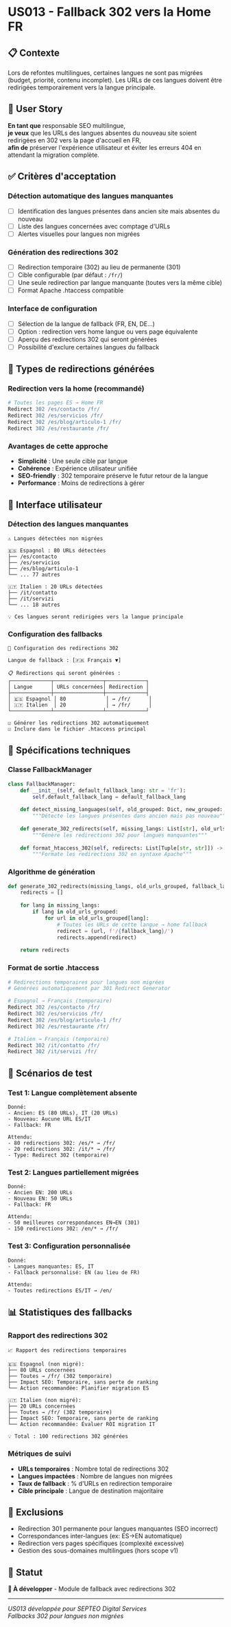 # US013 - Fallback 302 vers la Home FR

## 📋 Contexte
Lors de refontes multilingues, certaines langues ne sont pas migrées (budget, priorité, contenu incomplet). Les URLs de ces langues doivent être redirigées temporairement vers la langue principale.

## 🎯 User Story

**En tant que** responsable SEO multilingue,  
**je veux** que les URLs des langues absentes du nouveau site soient redirigées en 302 vers la page d'accueil en FR,  
**afin de** préserver l'expérience utilisateur et éviter les erreurs 404 en attendant la migration complète.

## ✅ Critères d'acceptation

### Détection automatique des langues manquantes
- [ ] Identification des langues présentes dans ancien site mais absentes du nouveau
- [ ] Liste des langues concernées avec comptage d'URLs
- [ ] Alertes visuelles pour langues non migrées

### Génération des redirections 302
- [ ] Redirection temporaire (302) au lieu de permanente (301)
- [ ] Cible configurable (par défaut : `/fr/`)
- [ ] Une seule redirection par langue manquante (toutes vers la même cible)
- [ ] Format Apache .htaccess compatible

### Interface de configuration
- [ ] Sélection de la langue de fallback (FR, EN, DE...)
- [ ] Option : redirection vers home langue ou vers page équivalente  
- [ ] Aperçu des redirections 302 qui seront générées
- [ ] Possibilité d'exclure certaines langues du fallback

## 🔧 Types de redirections générées

### Redirection vers la home (recommandé)
```apache
# Toutes les pages ES → Home FR
Redirect 302 /es/contacto /fr/
Redirect 302 /es/servicios /fr/
Redirect 302 /es/blog/articulo-1 /fr/
Redirect 302 /es/restaurante /fr/
```

### Avantages de cette approche
- **Simplicité** : Une seule cible par langue
- **Cohérence** : Expérience utilisateur unifiée  
- **SEO-friendly** : 302 temporaire préserve le futur retour de la langue
- **Performance** : Moins de redirections à gérer

## 🎨 Interface utilisateur

### Détection des langues manquantes
```
⚠️ Langues détectées non migrées

🇪🇸 Espagnol : 80 URLs détectées
├── /es/contacto
├── /es/servicios  
├── /es/blog/articulo-1
└── ... 77 autres

🇮🇹 Italien : 20 URLs détectées
├── /it/contatto
├── /it/servizi
└── ... 18 autres

💡 Ces langues seront redirigées vers la langue principale
```

### Configuration des fallbacks
```
🎯 Configuration des redirections 302

Langue de fallback : [🇫🇷 Français ▼]

📋 Redirections qui seront générées :
┌─────────────┬────────────────┬─────────────┐
│ Langue      │ URLs concernées│ Redirection │
├─────────────┼────────────────┼─────────────┤
│ 🇪🇸 Espagnol │ 80             │ → /fr/      │
│ 🇮🇹 Italien  │ 20             │ → /fr/      │
└─────────────┴────────────────┴─────────────┘

☑️ Générer les redirections 302 automatiquement
☑️ Inclure dans le fichier .htaccess principal
```

## 🔧 Spécifications techniques

### Classe FallbackManager
```python
class FallbackManager:
    def __init__(self, default_fallback_lang: str = 'fr'):
        self.default_fallback_lang = default_fallback_lang
    
    def detect_missing_languages(self, old_grouped: Dict, new_grouped: Dict) -> List[str]:
        """Détecte les langues présentes dans ancien mais pas nouveau"""
        
    def generate_302_redirects(self, missing_langs: List[str], old_urls: Dict) -> List[Tuple[str, str]]:
        """Génère les redirections 302 pour langues manquantes"""
        
    def format_htaccess_302(self, redirects: List[Tuple[str, str]]) -> str:
        """Formate les redirections 302 en syntaxe Apache"""
```

### Algorithme de génération
```python
def generate_302_redirects(missing_langs, old_urls_grouped, fallback_lang='fr'):
    redirects = []
    
    for lang in missing_langs:
        if lang in old_urls_grouped:
            for url in old_urls_grouped[lang]:
                # Toutes les URLs de cette langue → home fallback
                redirect = (url, f'/{fallback_lang}/')
                redirects.append(redirect)
    
    return redirects
```

### Format de sortie .htaccess
```apache
# Redirections temporaires pour langues non migrées
# Générées automatiquement par 301 Redirect Generator

# Espagnol → Français (temporaire)
Redirect 302 /es/contacto /fr/
Redirect 302 /es/servicios /fr/
Redirect 302 /es/blog/articulo-1 /fr/
Redirect 302 /es/restaurante /fr/

# Italien → Français (temporaire)  
Redirect 302 /it/contatto /fr/
Redirect 302 /it/servizi /fr/
```

## 🧪 Scénarios de test

### Test 1: Langue complètement absente
```
Donné:
- Ancien: ES (80 URLs), IT (20 URLs)
- Nouveau: Aucune URL ES/IT
- Fallback: FR

Attendu:
- 80 redirections 302: /es/* → /fr/
- 20 redirections 302: /it/* → /fr/
- Type: Redirect 302 (temporaire)
```

### Test 2: Langues partiellement migrées
```
Donné:
- Ancien EN: 200 URLs
- Nouveau EN: 50 URLs
- Fallback: FR

Attendu:
- 50 meilleures correspondances EN→EN (301)
- 150 redirections 302: /en/* → /fr/
```

### Test 3: Configuration personnalisée
```
Donné:
- Langues manquantes: ES, IT
- Fallback personnalisé: EN (au lieu de FR)

Attendu:
- Toutes redirections ES/IT → /en/
```

## 📊 Statistiques des fallbacks

### Rapport des redirections 302
```
📈 Rapport des redirections temporaires

🇪🇸 Espagnol (non migré):
├── 80 URLs concernées
├── Toutes → /fr/ (302 temporaire)
├── Impact SEO: Temporaire, sans perte de ranking
└── Action recommandée: Planifier migration ES

🇮🇹 Italien (non migré):
├── 20 URLs concernées  
├── Toutes → /fr/ (302 temporaire)
├── Impact SEO: Temporaire, sans perte de ranking
└── Action recommandée: Évaluer ROI migration IT

💡 Total : 100 redirections 302 générées
```

### Métriques de suivi
- **URLs temporaires** : Nombre total de redirections 302
- **Langues impactées** : Nombre de langues non migrées
- **Taux de fallback** : % d'URLs en redirection temporaire
- **Cible principale** : Langue de destination majoritaire

## 🚫 Exclusions

- Redirection 301 permanente pour langues manquantes (SEO incorrect)
- Correspondances inter-langues (ex: ES→EN automatique)
- Redirection vers pages spécifiques (complexité excessive)
- Gestion des sous-domaines multilingues (hors scope v1)

## 🔄 Statut
**🔄 À développer** - Module de fallback avec redirections 302

---

*US013 développée pour SEPTEO Digital Services*  
*Fallbacks 302 pour langues non migrées*
